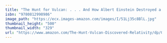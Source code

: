 ```yaml
---
title: "The Hunt for Vulcan: . . . And How Albert Einstein Destroyed a Planet, Discovered Relativity, and Deciphered the Universe"
isbn: "9780812998986"
image_path: "https://ecx.images-amazon.com/images/I/51Lj35c8BlL.jpg"
thumbnail_height: "500"
thumbnail_width: "329"
url: "https://www.amazon.com/The-Hunt-Vulcan-Discovered-Relativity/dp/0812998987"
---
```


